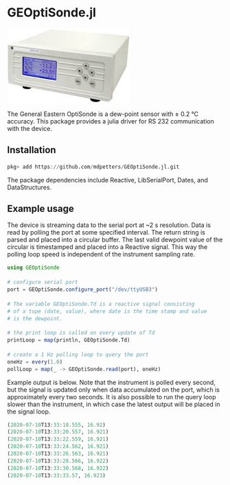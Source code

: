 # GEOptiSonde.jl

![](doc/image.jpeg)

The General Eastern OptiSonde is a dew-point sensor with ± 0.2 °C accuracy. This package provides a julia driver for RS 232 communication with the device. 

## Installation

```julia
pkg> add https://github.com/mdpetters/GEOptiSonde.jl.git
```

The package dependencies include Reactive, LibSerialPort, Dates, and DataStructures.

## Example usage

The device is streaming data to the serial port at ~2 s resolution. Data is read by polling the port at some specified interval. The return string is parsed and placed into a circular buffer. The last valid dewpoint value of the circular is timestamped and placed into a Reactive signal. This way the polling loop speed is independent of the instrument sampling rate.

```julia
using GEOptiSonde

# configure serial port
port = GEOptiSonde.configure_port("/dev/ttyUSB3")

# The variable GEOptiSonde.Td is a reactive signal consisting 
# of a tupe (date, value), where date is the time stamp and value
# is the dewpoint.

# the print loop is called on every update of Td
printLoop = map(println, GEOptiSonde.Td)

# create a 1 Hz polling loop to query the port
oneHz = every(1.0)
pollLoop = map(_ -> GEOptiSonde.read(port), oneHz)
```

Example output is below. Note that the instrument is polled every second, but the signal is updated only when data accumulated on the port, which is approximately every two seconds. It is also possible to run the query loop slower than the instrument, in which case the latest output will be placed in the signal loop.

```julia
(2020-07-10T13:33:18.555, 16.92)
(2020-07-10T13:33:20.557, 16.921)
(2020-07-10T13:33:22.559, 16.921)
(2020-07-10T13:33:24.562, 16.921)
(2020-07-10T13:33:26.563, 16.921)
(2020-07-10T13:33:28.566, 16.922)
(2020-07-10T13:33:30.568, 16.922)
(2020-07-10T13:33:33.57, 16.923)
```
